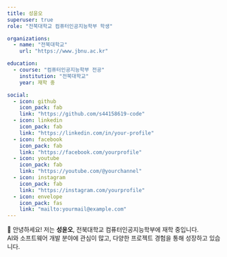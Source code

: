 ```yaml
---
title: 성윤오
superuser: true
role: "전북대학교 컴퓨터인공지능학부 학생"

organizations:
  - name: "전북대학교"
    url: "https://www.jbnu.ac.kr"

education:
  - course: "컴퓨터인공지능학부 전공"
    institution: "전북대학교"
    year: 재학 중

social:
  - icon: github
    icon_pack: fab
    link: "https://github.com/s44158619-code"
  - icon: linkedin
    icon_pack: fab
    link: "https://linkedin.com/in/your-profile"
  - icon: facebook
    icon_pack: fab
    link: "https://facebook.com/yourprofile"
  - icon: youtube
    icon_pack: fab
    link: "https://youtube.com/@yourchannel"
  - icon: instagram
    icon_pack: fab
    link: "https://instagram.com/yourprofile"
  - icon: envelope
    icon_pack: fas
    link: "mailto:yourmail@example.com"
---
```


👋 안녕하세요! 저는 **성윤오**, 전북대학교 컴퓨터인공지능학부에 재학 중입니다.  
AI와 소프트웨어 개발 분야에 관심이 많고, 다양한 프로젝트 경험을 통해 성장하고 있습니다.
